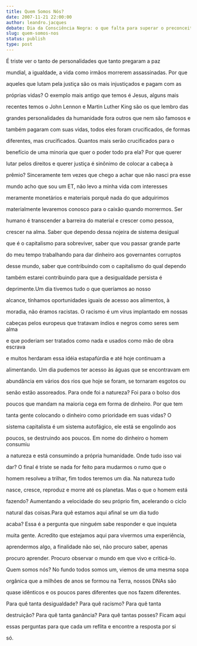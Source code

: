 ```yaml
---
title: Quem Somos Nós?
date: 2007-11-21 22:00:00
author: leandro.jacques
debate: Dia da Consciência Negra: o que falta para superar o preconceito?
slug: quem-somos-nos
status: publish 
type: post
---
```


É triste ver o tanto de personalidades que tanto pregaram a paz  

mundial, a igualdade, a vida como irmãos morrerem assassinadas. Por que  

aqueles que lutam pela justiça são os mais injustiçados e pagam com as  

próprias vidas? O exemplo mais antigo que temos é Jesus, alguns mais  

recentes temos o John Lennon e Martin Luther King são os que lembro das  

grandes personalidades da humanidade fora outros que nem são famosos e  

também pagaram com suas vidas, todos eles foram crucificados, de formas  

diferentes, mas crucificados. Quantos mais serão crucificados para o  

benefício de uma minoria que quer o poder todo pra ela? Por que querer  

lutar pelos direitos e querer justiça é sinônimo de colocar a cabeça à  

prêmio? Sinceramente tem vezes que chego a achar que não nasci pra esse  

mundo acho que sou um ET, não levo a minha vida com interesses  

meramente monetários e materiais porquê nada do que adquirimos  

materialmente levaremos conosco para o caixão quando morrermos. Ser  

humano é transcender a barreira do material e crescer como pessoa,  

crescer na alma. Saber que dependo dessa nojeira de sistema desigual  

que é o capitalismo para sobreviver, saber que vou passar grande parte  

do meu tempo trabalhando para dar dinheiro aos governantes corruptos  

desse mundo, saber que contribuindo com o capitalismo do qual dependo  

também estarei contribuindo para que a desigualdade persista é  

deprimente.Um dia tivemos tudo o que queríamos ao nosso  

alcance, tínhamos oportunidades iguais de acesso aos alimentos, à  

moradia, não éramos racistas. O racismo é um vírus implantado em nossas  

cabeças pelos europeus que tratavam índios e negros como seres sem alma  

e que poderiam ser tratados como nada e usados como mão de obra escrava  

e muitos herdaram essa idéia estapafúrdia e até hoje continuam a  

alimentando. Um dia pudemos ter acesso às águas que se encontravam em  

abundância em vários dos rios que hoje se foram, se tornaram esgotos ou  

senão estão assoreados. Para onde foi a natureza? Foi para o bolso dos  

poucos que mandam na maioria cega em forma de dinheiro. Por que tem  

tanta gente colocando o dinheiro como prioridade em suas vidas? O  

sistema capitalista é um sistema autofágico, ele está se engolindo aos  

poucos, se destruindo aos poucos. Em nome do dinheiro o homem consumiu  

a natureza e está consumindo a própria humanidade. Onde tudo isso vai  

dar? O final é triste se nada for feito para mudarmos o rumo que o  

homem resolveu a trilhar, fim todos teremos um dia. Na natureza tudo  

nasce, cresce, reproduz e morre até os planetas. Mas o que o homem está  

fazendo? Aumentando a velocidade do seu próprio fim, acelerando o ciclo  

natural das coisas.Para quê estamos aqui afinal se um dia tudo  

acaba? Essa é a pergunta que ninguém sabe responder e que inquieta  

muita gente. Acredito que estejamos aqui para vivermos uma experiência,  

aprendermos algo, a finalidade não sei, não procuro saber, apenas  

procuro aprender. Procuro observar o mundo em que vivo e criticá-lo.  

Quem somos nós? No fundo todos somos um, viemos de uma mesma sopa  

orgânica que a milhões de anos se formou na Terra, nossos DNAs são  

quase idênticos e os poucos pares diferentes que nos fazem diferentes.  

Para quê tanta desigualdade? Para quê racismo? Para quê tanta  

destruição? Para quê tanta ganância? Para quê tantas posses? Ficam aqui  

essas perguntas para que cada um reflita e encontre a resposta por si  

só.
